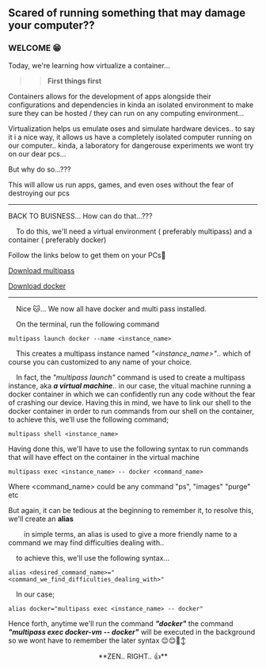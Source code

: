 ## Scared of running something that may damage your computer??

###  WELCOME 😁 
Today, we're learning how virtualize a container... 
>>   **First things first**
  
  Containers allows for the development of apps  alongside their configurations and dependencies in kinda an isolated environment to make sure they can be hosted / they can run on any computing environment...

  Virtualization helps us emulate oses and simulate hardware devices.. to say it i a nice way, it allows us have a completely isolated computer running on our computer.. kinda, a laboratory for dangerouse experiments we wont try on our dear pcs...
    
But why do so...???

  This will allow us run apps, games, and even oses without the fear of destroying our pcs
  ***
  
   BACK TO BUISNESS...
How can do that...???
    
 &nbsp; &nbsp; To do this, we'll need a virtual environment ( preferably multipass) and a container  ( preferably docker)

 Follow the links below to get them on your PCs🙂
 
 [Download multipass](https://multipass.run/docs/install-multipass)
 
 [Download docker](https://docs.docker.com/desktop/install/mac-install/)

***
 &nbsp; &nbsp; Nice 🐱... We now all have docker and multi pass installed.

 &nbsp; &nbsp; On the terminal, run the following command
 
 ```shell
 multipass launch docker --name <instance_name>
```
&nbsp; &nbsp; This creates a multipass instance named *"<instance_name>"*.. which of course you can customized to any name of your choice.

&nbsp; &nbsp; In fact, the *"multipass launch"* command is used to create a multipass instance, aka ***a virtual machine***.. in our case, the vitual machine running a docker container in which we can confidently run any code without the fear of crashing our device. Having this in mind, we have to link our shell to the docker container in order to run commands from our shell on the container, to achieve this, we'll use the following command;

```shell
multipass shell <instance_name>
```
Having done this, we'll have to use the following syntax to run commands that will have effect on the container in the virtual machine
```shell
multipass exec <instance_name> -- docker <command_name>
```
Where <command_name> could be any command "ps", "images" "purge" etc

But again, it can be tedious at the beginning to remember it, to resolve this, we'll create an **alias**

&nbsp; &nbsp; &nbsp; &nbsp; in simple terms, an alias is used to give a more friendly name to a command we may find difficulties dealing with..

&nbsp; &nbsp; to achieve this, we'll use the following syntax...
```shell
alias <desired_command_name>="<command_we_find_difficulties_dealing_with>"
```
&nbsp; &nbsp; In our case;

```shell
alias docker="multipass exec <instance_name> -- docker"
```

Hence forth, anytime we'll run the command ***"docker"*** the command ***"multipass exec docker-vm -- docker"*** will be executed in the background so we wont have to remember the later syntax 😌😌🙂‍↕️ 

<p style="text-align:center;">
**ZEN.. RIGHT.. 👍**
<p>
